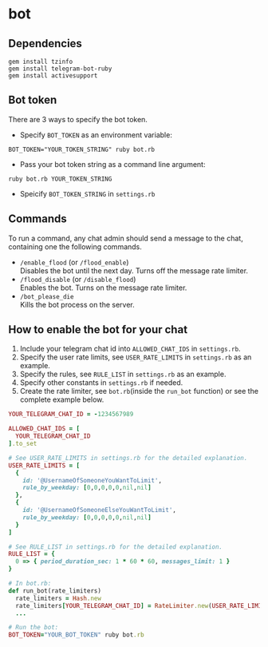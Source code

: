 # bot
## Dependencies
```
gem install tzinfo
gem install telegram-bot-ruby
gem install activesupport
```
## Bot token
There are 3 ways to specify the bot token.
- Specify `BOT_TOKEN` as an environment variable:
```
BOT_TOKEN="YOUR_TOKEN_STRING" ruby bot.rb
```
- Pass your bot token string as a command line argument:
```
ruby bot.rb YOUR_TOKEN_STRING
```
- Speicify `BOT_TOKEN_STRING` in `settings.rb`

## Commands
To run a command, any chat admin should send a message to the chat, containing one the following commands.
- `/enable_flood` (or `/flood_enable`)  
Disables the bot until the next day. Turns off the message rate limiter.
- `/flood_disable` (or `/disable_flood`)  
Enables the bot. Turns on the message rate limiter.
- `/bot_please_die`  
Kills the bot process on the server.

## How to enable the bot for your chat
1. Include your telegram chat id into `ALLOWED_CHAT_IDS` in `settings.rb`.
2. Specify the user rate limits, see `USER_RATE_LIMITS` in `settings.rb` as an example.
3. Specify the rules, see `RULE_LIST` in `settings.rb` as an example.
4. Specify other constants in `settings.rb` if needed.
5. Create the rate limiter, see `bot.rb`(inside the `run_bot` function) or see the complete example below.  

```ruby
YOUR_TELEGRAM_CHAT_ID = -1234567989

ALLOWED_CHAT_IDS = [
  YOUR_TELEGRAM_CHAT_ID
].to_set

# See USER_RATE_LIMITS in settings.rb for the detailed explanation.
USER_RATE_LIMITS = [
  {
    id: '@UsernameOfSomeoneYouWantToLimit',
    rule_by_weekday: [0,0,0,0,0,nil,nil]
  },
  {
    id: '@UsernameOfSomeoneElseYouWantToLimit',
    rule_by_weekday: [0,0,0,0,0,nil,nil]
  }
]

# See RULE_LIST in settings.rb for the detailed explanation.
RULE_LIST = {
  0 => { period_duration_sec: 1 * 60 * 60, messages_limit: 1 }
}

# In bot.rb:
def run_bot(rate_limiters)
  rate_limiters = Hash.new
  rate_limiters[YOUR_TELEGRAM_CHAT_ID] = RateLimiter.new(USER_RATE_LIMITS, RULE_LIST)
  ...

# Run the bot:
BOT_TOKEN="YOUR_BOT_TOKEN" ruby bot.rb  
```

